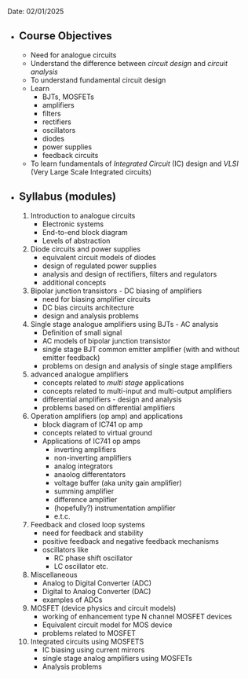 Date: 02/01/2025
- ## Course Objectives
    - Need for analogue circuits
    - Understand the difference between *circuit design* and *circuit analysis*
    - To understand fundamental circuit design
    - Learn 
        - BJTs, MOSFETs
        - amplifiers
        - filters
        - rectifiers
        - oscillators
        - diodes
        - power supplies 
        - feedback circuits
    - To learn fundamentals of *Integrated Circuit* (IC) design and *VLSI* (Very Large Scale Integrated circuits)
- ## Syllabus (modules)
    1) Introduction to analogue circuits
        - Electronic systems
        - End-to-end block diagram
        - Levels of abstraction
    2) Diode circuits and power supplies
        - equivalent circuit models of diodes
        - design of regulated power supplies
        - analysis and design of rectifiers, filters and regulators
        - additional concepts
    3) Bipolar junction transistors - DC biasing of amplifiers
        - need for biasing amplifier circuits
        - DC bias circuits architecture
        - design and analysis problems
    4) Single stage analogue amplifiers using BJTs - AC analysis
        - Definition of small signal
        - AC models of bipolar junction transistor
        - single stage BJT common emitter amplifier (with and without emitter feedback)
        - problems on design and analysis of single stage amplifiers
    5) advanced analogue amplifiers
        - concepts related to *multi stage* applications
        - concepts related to multi-input and multi-output amplifiers
        - differential amplifiers - design and analysis
        - problems based on differential amplifiers
    6) Operation amplifiers (op amp) and applications <!-- Date: 07/01/2025 -->
        - block diagram of IC741 op amp
        - concepts related to virtual ground
        - Applications of IC741 op amps 
            - inverting amplifiers
            - non-inverting amplifiers
            - analog integrators
            - anaolog differentators
            - voltage buffer (aka unity gain amplifier)
            - summing amplifier
            - difference amplifier
            - (hopefully?) instrumentation amplifier
            - e.t.c.
    7) Feedback and closed loop systems
        - need for feedback and stability 
        - positive feedback and negative feedback mechanisms
        - oscillators like
            - RC phase shift oscillator
            - LC oscillator etc.
    8) Miscellaneous
        - Analog to Digital Converter (ADC)
        - Digital to Analog Converter (DAC)
        - examples of ADCs
    9) MOSFET (device physics and circuit models)
        - working of enhancement type N channel MOSFET devices
        - Equivalent circuit model for MOS device
        - problems related to MOSFET
    10) Integrated circuits using MOSFETS
        - IC biasing using current mirrors
        - single stage analog amplifiers using MOSFETs
        - Analysis problems


